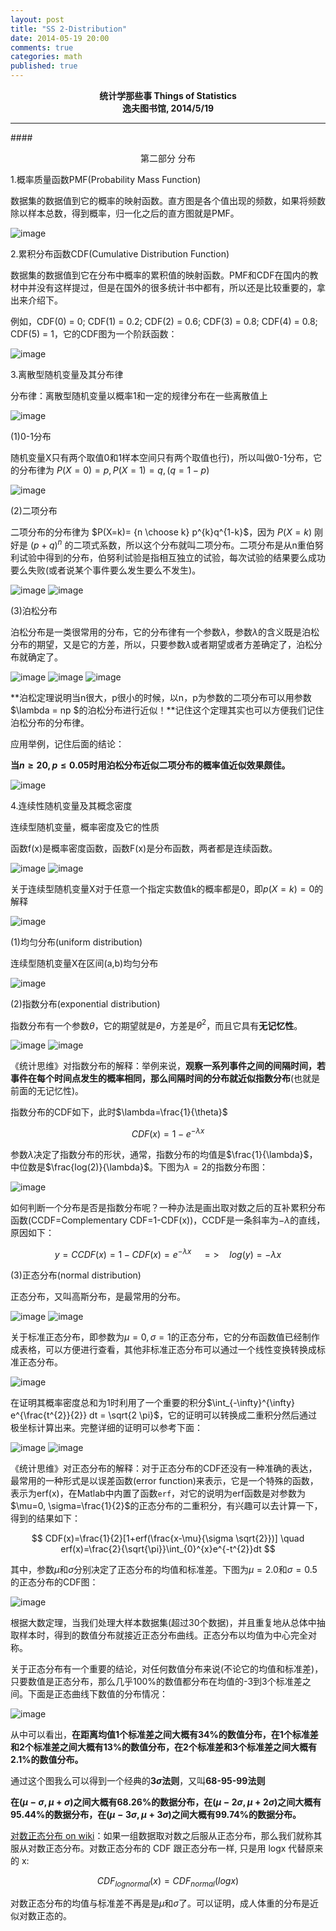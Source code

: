 ```yaml
---
layout: post
title: "SS 2-Distribution"
date: 2014-05-19 20:00
comments: true
categories: math
published: true
---
```


**<center>统计学那些事 Things of Statistics</center>**
**<center>逸夫图书馆, 2014/5/19</center>**

----------

####<center>第二部分 分布</center>

1.概率质量函数PMF(Probability Mass Function)

数据集的数据值到它的概率的映射函数。直方图是各个值出现的频数，如果将频数除以样本总数，得到概率，归一化之后的直方图就是PMF。

![image](http://hujiaweibujidao.github.io/images/math/pmf.png)

2.累积分布函数CDF(Cumulative Distribution Function)

数据集的数据值到它在分布中概率的累积值的映射函数。PMF和CDF在国内的教材中并没有这样提过，但是在国外的很多统计书中都有，所以还是比较重要的，拿出来介绍下。

例如，CDF(0) = 0; CDF(1) = 0.2; CDF(2) = 0.6; CDF(3) = 0.8; CDF(4) = 0.8; CDF(5) = 1，它的CDF图为一个阶跃函数：

![image](http://hujiaweibujidao.github.io/images/math/cdf.png)

3.离散型随机变量及其分布律

分布律：离散型随机变量以概率1和一定的规律分布在一些离散值上

![image](http://hujiaweibujidao.github.io/images/math/disc0.png)

(1)0-1分布

随机变量X只有两个取值0和1样本空间只有两个取值也行)，所以叫做0-1分布，它的分布律为
$P(X=0)=p, P(X=1)=q, (q=1-p)$


![image](http://hujiaweibujidao.github.io/images/math/disc_01.png)

(2)二项分布

二项分布的分布律为 $P(X=k)= {n \choose k} p^{k}q^{1-k}$，因为 $P(X=k)$ 刚好是 $(p+q)^{n}$ 的二项式系数，所以这个分布就叫二项分布。二项分布是从n重伯努利试验中得到的分布，伯努利试验是指相互独立的试验，每次试验的结果要么成功要么失败(或者说某个事件要么发生要么不发生)。

![image](http://hujiaweibujidao.github.io/images/math/disc_binomial.png)
![image](http://hujiaweibujidao.github.io/images/math/disc_binomial2.png)

(3)泊松分布

泊松分布是一类很常用的分布，它的分布律有一个参数$\lambda$，参数$\lambda$的含义既是泊松分布的期望，又是它的方差，所以，只要参数$\lambda$或者期望或者方差确定了，泊松分布就确定了。

![image](http://hujiaweibujidao.github.io/images/math/disc_pos.png)
![image](http://hujiaweibujidao.github.io/images/math/disc_pos2.png)
![image](http://hujiaweibujidao.github.io/images/math/disc_pos3.png)

**泊松定理说明当n很大，p很小的时候，以n，p为参数的二项分布可以用参数$\lambda = np $的泊松分布进行近似！**记住这个定理其实也可以方便我们记住泊松分布的分布律。

应用举例，记住后面的结论：

**当$n \ge 20,p \le 0.05$时用泊松分布近似二项分布的概率值近似效果颇佳。**

![image](http://hujiaweibujidao.github.io/images/math/disc_pos4.png)

4.连续性随机变量及其概念密度

连续型随机变量，概率密度及它的性质

函数f(x)是概率密度函数，函数F(x)是分布函数，两者都是连续函数。

![image](http://hujiaweibujidao.github.io/images/math/cont0.png)
![image](http://hujiaweibujidao.github.io/images/math/cont1.png)

关于连续型随机变量X对于任意一个指定实数值k的概率都是0，即$p(X=k)=0$的解释

![image](http://hujiaweibujidao.github.io/images/math/cont2.png)

(1)均匀分布(uniform distribution)

连续型随机变量X在区间(a,b)均匀分布

![image](http://hujiaweibujidao.github.io/images/math/cont_uniform.png)

(2)指数分布(exponential distribution)

指数分布有一个参数$\theta$，它的期望就是$\theta$，方差是$\theta^{2}$，而且它具有**无记忆性**。

![image](http://hujiaweibujidao.github.io/images/math/cont_exp1.png)
![image](http://hujiaweibujidao.github.io/images/math/cont_exp2.png)

《统计思维》对指数分布的解释：举例来说，**观察一系列事件之间的间隔时间，若事件在每个时间点发生的概率相同，那么间隔时间的分布就近似指数分布**(也就是前面的无记忆性)。

指数分布的CDF如下，此时$\lambda=\frac{1}{\theta}$

$$
CDF(x)=1-e^{-\lambda x}
$$

参数$\lambda$决定了指数分布的形状，通常，指数分布的均值是$\frac{1}{\lambda}$，中位数是$\frac{log(2)}{\lambda}$。下图为$\lambda=2$的指数分布图：

![image](http://hujiaweibujidao.github.io/images/math/edcdf.png)

如何判断一个分布是否是指数分布呢？一种办法是画出取对数之后的互补累积分布函数(CCDF=Complementary CDF=1-CDF(x))，CCDF是一条斜率为$-\lambda$的直线，原因如下：

$$
y=CCDF(x)=1-CDF(x)=e^{-\lambda x} \quad => \quad log(y)=-\lambda x
$$

(3)正态分布(normal distribution)

正态分布，又叫高斯分布，是最常用的分布。

![image](http://hujiaweibujidao.github.io/images/math/cont_normal1.png)
![image](http://hujiaweibujidao.github.io/images/math/cont_normal2.png)

关于标准正态分布，即参数为$\mu=0, \sigma=1$的正态分布，它的分布函数值已经制作成表格，可以方便进行查看，其他非标准正态分布可以通过一个线性变换转换成标准正态分布。

![image](http://hujiaweibujidao.github.io/images/math/cont_normal4.png)

在证明其概率密度总和为1时利用了一个重要的积分$\int_{-\infty}^{\infty} e^{\frac{t^{2}}{2}} dt = \sqrt{2 \pi}$，它的证明可以转换成二重积分然后通过极坐标计算出来。完整详细的证明可以参考下面：

![image](http://hujiaweibujidao.github.io/images/math/inte1.png)
![image](http://hujiaweibujidao.github.io/images/math/inte2.png)

《统计思维》对正态分布的解释：对于正态分布的CDF还没有一种准确的表达，最常用的一种形式是以误差函数(error function)来表示，它是一个特殊的函数，表示为erf(x)，在Matlab中内置了函数`erf`，对它的说明为erf函数是对参数为$\mu=0, \sigma=\frac{1}{2}$的正态分布的二重积分，有兴趣可以去计算一下，得到的结果如下：

$$
CDF(x)=\frac{1}{2}[1+erf(\frac{x-\mu}{\sigma \sqrt{2}})] \quad erf(x)=\frac{2}{\sqrt{\pi}}\int_{0}^{x}e^{-t^{2}}dt
$$

其中，参数$\mu$和$\sigma$分别决定了正态分布的均值和标准差。下图为$\mu=2.0$和$\sigma=0.5$的正态分布的CDF图：

![image](http://hujiaweibujidao.github.io/images/math/ndcdf.png)

根据大数定理，当我们处理大样本数据集(超过30个数据)，并且重复地从总体中抽取样本时，得到的数值分布就接近正态分布曲线。正态分布以均值为中心完全对称。

关于正态分布有一个重要的结论，对任何数值分布来说(不论它的均值和标准差)，只要数值是正态分布，那么几乎100%的数值都分布在均值的-3到3个标准差之间。下面是正态曲线下数值的分布情况：

<!--
![image](http://hujiaweibujidao.github.io/images/math/nd.png)
-->

![image](http://hujiaweibujidao.github.io/images/math/cont_normal3.png)

从中可以看出，**在距离均值1个标准差之间大概有34%的数值分布，在1个标准差和2个标准差之间大概有13%的数值分布，在2个标准差和3个标准差之间大概有2.1%的数值分布。**

通过这个图我么可以得到一个经典的**3$\sigma$法则**，又叫**68-95-99法则**

**在$(\mu - \sigma, \mu + \sigma)$之间大概有68.26%的数据分布，在$(\mu - 2\sigma, \mu + 2\sigma)$之间大概有95.44%的数据分布，在$(\mu - 3\sigma, \mu + 3\sigma)$之间大概有99.74%的数据分布。**

[对数正态分布 on wiki](http://wikipedia.org/wiki/Log-normal_distribution)：如果一组数据取对数之后服从正态分布，那么我们就称其服从对数正态分布。对数正态分布的 CDF 跟正态分布一样, 只是用 logx 代替原来的 x:

$$
CDF_{lognormal}(x) = CDF_{normal}(log x)
$$

对数正态分布的均值与标准差不再是是$\mu$和$\sigma$了。可以证明，成人体重的分布是近似对数正态的。

